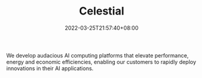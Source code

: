﻿---
weight: 
title: "Celestial"
description: "We develop audacious AI computing platforms that elevate performance, energy and economic efficiencies, enabling our customers to rapidly deploy innovations in their AI applications."
date: 2022-03-25T21:57:40+08:00
lastmod: 2022-03-25T16:45:40+08:00
draft: false
authors: ["Metabd"]
featuredImage: "587.jpg"
link: "https://www.celestial.ai/"
tags: ["Celestial","ËãÁ¦"]
categories: ["navigation"]
navigation: ["ËãÁ¦"]
lightgallery: true
toc: true
pinned: false
recommend: false
recommend1: false
---
We develop audacious AI computing platforms that elevate performance, energy and economic efficiencies, enabling our customers to rapidly deploy innovations in their AI applications.
